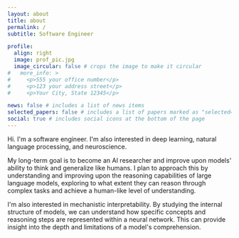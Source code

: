 ```yaml
---
layout: about
title: about
permalink: /
subtitle: Software Engineer

profile:
  align: right
  image: prof_pic.jpg
  image_circular: false # crops the image to make it circular
#   more_info: >
#     <p>555 your office number</p>
#     <p>123 your address street</p>
#     <p>Your City, State 12345</p>

news: false # includes a list of news items
selected_papers: false # includes a list of papers marked as "selected={true}"
social: true # includes social icons at the bottom of the page
---
```


Hi. I'm a software engineer. I'm also interested in deep learning, natural language processing, and neuroscience.

My long-term goal is to become an AI researcher and improve upon models' ability to think and generalize like humans. I plan to approach this by understanding and improving upon the reasoning capabilities of large language models, exploring to what extent they can reason through complex tasks and achieve a human-like level of understanding.

I'm also interested in mechanistic interpretability. By studying the internal structure of models, we can understand how specific concepts and reasoning steps are represented within a neural network. This can provide insight into the depth and limitations of a model's comprehension.


<!-- Edit `_bibliography/papers.bib` and Jekyll will render your [publications page](/al-folio/publications/) automatically.

Link to your social media connections, too. This theme is set up to use [Font Awesome icons](https://fontawesome.com/) and [Academicons](https://jpswalsh.github.io/academicons/), like the ones below. Add your Facebook, Twitter, LinkedIn, Google Scholar, or just disable all of them. -->

